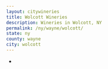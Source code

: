 ```yaml
---
layout: citywineries
title: Wolcott Wineries
description: Wineries in Wolcott, NY
permalink: /ny/wayne/wolcott/
state: ny
county: wayne
city: wolcott
---
```

-

